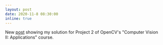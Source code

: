 ```yaml
---
layout: post
date: 2020-11-8 08:30:00
inline: true
---
```


New [post](blog/2020/lookalike) showing my solution for Project 2 of OpenCV's "Computer Vision II: Applications" course. 
